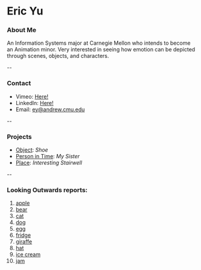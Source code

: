 # Eric Yu

### About Me

An Information Systems major at Carnegie Mellon who intends to become an Animation minor.  Very interested in seeing how emotion can be depicted through scenes, objects, and characters.

--
### Contact

* Vimeo: [Here!](https://vimeo.com/home/myvideos)
* LinkedIn: [Here!](https://www.linkedin.com/profile/view?id=AAIAABeB780B13CFCzczXrC4in6YTmCHsfjTDQ0&trk=nav_responsive_tab_profile)
* Email: ey@andrew.cmu.edu

-- 
### Projects

* [Object](project1.md): *Shoe*
* [Person in Time](project2.md): *My Sister*
* [Place](project3.md): *Interesting Stairwell*

--
### Looking Outwards reports: 

1. [apple](looking-outwards-01.md)
1. [bear](looking-outwards-02.md) 
1. [cat](looking-outwards-03.md)
1. [dog](looking-outwards-04.md)
1. [egg](looking-outwards-05.md)
1. [fridge](looking-outwards-06.md)
1. [giraffe](looking-outwards-07.md)
1. [hat](looking-outwards-08.md)
1. [ice cream](looking-outwards-09.md)
1. [jam](looking-outwards-10.md)
